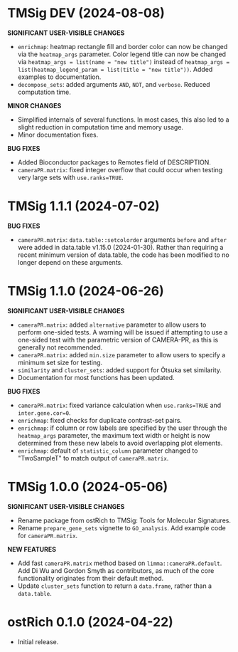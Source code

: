 # TMSig DEV (2024-08-08)

**SIGNIFICANT USER-VISIBLE CHANGES**

- `enrichmap`: heatmap rectangle fill and border color can now be changed via the `heatmap_args` parameter. Color legend title can now be changed via `heatmap_args = list(name = "new title")` instead of `heatmap_args = list(heatmap_legend_param = list(title = "new title"))`. Added examples to documentation.
- `decompose_sets`: added arguments `AND`, `NOT`, and `verbose`. Reduced computation time.

**MINOR CHANGES**

- Simplified internals of several functions. In most cases, this also led to a slight reduction in computation time and memory usage.
- Minor documentation fixes.

**BUG FIXES**

- Added Bioconductor packages to Remotes field of DESCRIPTION.
- `cameraPR.matrix`: fixed integer overflow that could occur when testing very large sets with `use.ranks=TRUE`.


# TMSig 1.1.1 (2024-07-02)

**BUG FIXES**

- `cameraPR.matrix`: `data.table::setcolorder` arguments `before` and `after` were added in data.table v1.15.0 (2024-01-30). Rather than requiring a recent minimum version of data.table, the code has been modified to no longer depend on these arguments.


# TMSig 1.1.0 (2024-06-26)

**SIGNIFICANT USER-VISIBLE CHANGES**

- `cameraPR.matrix`: added `alternative` parameter to allow users to perform one-sided tests. A warning will be issued if attempting to use a one-sided test with the parametric version of CAMERA-PR, as this is generally not recommended.
- `cameraPR.matrix`: added `min.size` parameter to allow users to specify a minimum set size for testing.
- `similarity` and `cluster_sets`: added support for Ōtsuka set similarity.
- Documentation for most functions has been updated.

**BUG FIXES**

- `cameraPR.matrix`: fixed variance calculation when `use.ranks=TRUE` and `inter.gene.cor=0`.
- `enrichmap`: fixed checks for duplicate contrast-set pairs. 
- `enrichmap`: if column or row labels are specified by the user through the `heatmap_args` parameter, the maximum text width or height is now determined from these new labels to avoid overlapping plot elements.
- `enrichmap`: default of `statistic_column` parameter changed to "TwoSampleT" to match output of `cameraPR.matrix`.


# TMSig 1.0.0 (2024-05-06)

**SIGNIFICANT USER-VISIBLE CHANGES**

- Rename package from ostRich to TMSig: Tools for Molecular Signatures.
- Rename `prepare_gene_sets` vignette to `GO_analysis`. Add example code for `cameraPR.matrix`.

**NEW FEATURES**

- Add fast `cameraPR.matrix` method based on `limma::cameraPR.default`. Add Di Wu and Gordon Smyth as contributors, as much of the core functionality originates from their default method.
- Update `cluster_sets` function to return a `data.frame`, rather than a `data.table`.


# ostRich 0.1.0 (2024-04-22)

- Initial release.
